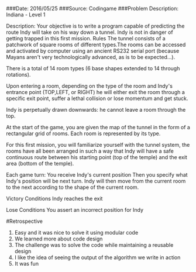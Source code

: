 ###Date: 2016/05/25
###Source: Codingame 
###Problem Description: Indiana - Level 1

Description:
Your objective is to write a program capable of predicting the route Indy will take on his way down a tunnel. Indy is not in danger of getting trapped in this first mission.
Rules
The tunnel consists of a patchwork of square rooms of different types.The rooms can be accessed and activated by computer using an ancient RS232 serial port (because Mayans aren't very technologically advanced, as is to be expected...).

There is a total of 14 room types (6 base shapes extended to 14 through rotations).

Upon entering a room, depending on the type of the room and Indy's entrance point (TOP,LEFT, or RIGHT) he will either exit the room through a specific exit point, suffer a lethal collision or lose momentum and get stuck.

Indy is perpetually drawn downwards: he cannot leave a room through the top.

At the start of the game, you are given the map of the tunnel in the form of a rectangular grid of rooms. Each room is represented by its type.

For this first mission, you will familiarize yourself with the tunnel system, the rooms have all been arranged in such a way that Indy will have a safe continuous route between his starting point (top of the temple) and the exit area (bottom of the temple).

Each game turn:
You receive Indy's current position
Then you specify what Indy's position will be next turn.
Indy will then move from the current room to the next according to the shape of the current room.
 
Victory Conditions
Indy reaches the exit
 
Lose Conditions
You assert an incorrect position for Indy

#Retrospective	 
1. Easy and it was nice to solve it using modular code 
2. We learned more about code design
3. The challenge was to solve the code while maintaining a reusable design
4. I like the idea of seeing the output of the algorithm we write in action
5. It was fun 